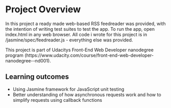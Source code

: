 # Project Overview

<p>In this project a ready made web-based RSS feedreader was provided, with the intention of writing test suites to 
test the app. To run the app, open index.html in any web browser. All code i wrote for this project is in 
/jasmine/spec/feedreader.js - everything else was provided.</p>

<p>This project is part of Udacitys Front-End Web Developer nanodegree program 
(https://www.udacity.com/course/front-end-web-developer-nanodegree--nd001).</p>

## Learning outcomes

* Using Jasmine framework for JavaScript unit testing  
* Better understanding of how asynchronous requests work and how to simplify requests using callback functions
